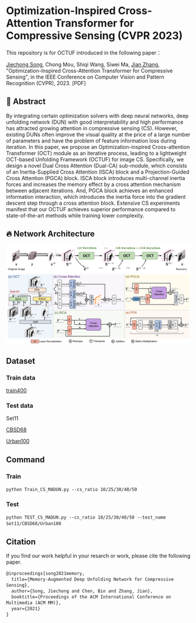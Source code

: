# Optimization-Inspired Cross-Attention Transformer for Compressive Sensing (CVPR 2023)
This repository is for OCTUF introduced in the following paper：

[Jiechong Song](https://scholar.google.com/citations?hl=en&user=EBOtupAAAAAJ), Chong Mou, Shiqi Wang, Siwei Ma, [Jian Zhang](http://jianzhang.tech/), "Optimization-Inspired Cross-Attention Transformer for Compressive Sensing", in the IEEE Conference on Computer Vision and Pattern Recognition (CVPR), 2023. [PDF]

## :art: Abstract

By integrating certain optimization solvers with deep neural networks, deep unfolding network (DUN) with good interpretability and high performance has attracted growing attention in compressive sensing (CS). However, existing DUNs often improve the visual quality at the price of a large number of parameters and have the problem of feature information loss during iteration. In this paper, we propose an Optimization-inspired Cross-attention Transformer (OCT) module as an iterative process, leading to a lightweight OCT-based Unfolding Framework (OCTUF) for image CS. Specifically, we design a novel Dual Cross Attention (Dual-CA) sub-module, which consists of an Inertia-Supplied Cross Attention (ISCA) block and a Projection-Guided Cross Attention (PGCA) block. ISCA block introduces multi-channel inertia forces and increases the memory effect by a cross attention mechanism between adjacent iterations. And, PGCA block achieves an enhanced information interaction, which introduces the inertia force into the gradient descent step through a cross attention block. Extensive CS experiments manifest that our OCTUF achieves superior performance compared to state-of-the-art methods while training lower complexity. 

## :fire: Network Architecture
![Network](/Fig/network.png)
![Network](/Fig/OCT.png)


## Dataset

### Train data

[train400](https://drive.google.com/file/d/15FatS3wYupcoJq44jxwkm6Kdr0rATPd0/view?usp=sharing)

### Test data

Set11

[CBSD68](https://drive.google.com/file/d/1Q_tcV0d8bPU5g0lNhVSZXLFw0whFl8Nt/view?usp=sharing)

[Urban100](https://drive.google.com/file/d/1cmYjEJlR2S6cqrPq8oQm3tF9lO2sU0gV/view?usp=sharing)

## Command

### Train

`python Train_CS_MADUN.py --cs_ratio 10/25/30/40/50                  ` 

### Test

`python TEST_CS_MADUN.py --cs_ratio 10/25/30/40/50 --test_name Set11/CBSD68/Urban100`

## Citation

If you find our work helpful in your resarch or work, please cite the following paper.

```
@inproceedings{song2021memory,
  title={Memory-Augmented Deep Unfolding Network for Compressive Sensing},
  author={Song, Jiechong and Chen, Bin and Zhang, Jian},
  booktitle={Proceedings of the ACM International Conference on Multimedia (ACM MM)},
  year={2021}
}
```
